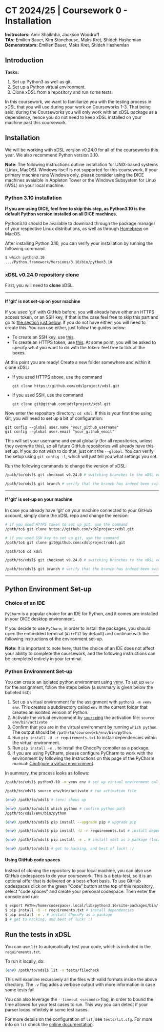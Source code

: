 # CT 2024/25 | Coursework 0 - Installation

**Instructors:** Amir Shaikhha, Jackson Woodruff \
**TAs:** Emilien Bauer, Kim Stonehouse, Maks Kret, Shideh Hashemian \
**Demonstrators:** Emilien Bauer, Maks Kret, Shideh Hashemian

## Introduction

**Tasks:**
1. Set up Python3 as well as git.
2. Set up a Python virtual environment.
3. Clone xDSL from a repository and run some tests.

In this coursework, we want to familiarize you with the testing process in xDSL that you will use during your work on Courseworks 1-3. That being said, during the Courseworks you will only work with an xDSL package as a dependency, hence you do not need to keep xDSL installed on your machine past this coursework.

## Installation 

We will be working with xDSL version v0.24.0 for all of the courseworks this year. We also recommend Python version 3.10.

**Note:** The following instructions outline installation for UNIX-based systems (Linux, MacOS). Windows itself is not supported for this coursework. If your primary machine runs Windows only, please consider using the DICE machines avaialble in Appleton Tower or the Windows Subsystem for Linux (WSL) on your local machine. 

### Python 3.10 installation
**If you are using DICE, feel free to skip this step, as Python3.10 is the default Python version installed on all DICE machines.**

<!-- Official [Python3.10.11 documentation](https://www.python.org/downloads/release/python-31011/) provides all of the necessary GUI installers for MacOS.  -->

Python3.10 should be available to download through the package manager of your respective Linux distributions, as well as through [Homebrew](https://brew.sh) on MacOS. 

After installing Python 3.10, you can verify your installation by running the following command. 
```bash
$ which python3.10 
.../Python.framework/Versions/3.10/bin/python3.10
```

### xDSL v0.24.0 repository clone

First, you will need to **clone** xDSL. 

---
#### If 'git' is not set-up on your machine

If you used 'git' with GitHub before, you will already have either an HTTPS access token, or an SSH key, if that is the case feel free to skip this part and go to [the section just below](#if-git-is-set-up-on-your-machine). If you do not have either, you will need to create this. You can use either, just follow the guides below:
  - To create an SSH key, use [this](https://docs.github.com/en/authentication/connecting-to-github-with-ssh/generating-a-new-ssh-key-and-adding-it-to-the-ssh-agent).
  - To create an HTTPS token, use [this](https://docs.github.com/en/authentication/keeping-your-account-and-data-secure/creating-a-personal-access-token).
    At some point, you will be asked to specify what you want to do with the token: feel free to tick all the boxes.

  At this point you are ready! Create a new folder somewhere and within it clone xDSL:
  - if you used HTTPS above, use the command
    ```
    git clone https://github.com/xdslproject/xdsl.git
    ```
  - if you used SSH, use the command
    ```
    git clone git@github.com:xdslproject/xdsl.git
    ```

Now enter the repository directory: `cd xdsl`. If this is your first time using Git, you will need to set up a bit of configuration:
  ```
  git config --global user.name "your_github_username"
  git config --global user.email "your_github_email"
  ```
  This will set your username and email globally (for all repositories, unless they overwrite this), so all future GitHub repositories will already have this set up. If you do not wish to do that, just omit the `--global`.
  You can verify the setup using `git config -l`, which will just tell you what settings you set.

Run the following commands to change the version of xDSL:
```bash
/path/to/xdsl$ git checkout v0.24.0 # switching branches to the xDSL version 0.24.0

/path/to/xdsl$ git branch # verify that the branch has indeed been switched to v0.24.0, can escape the screen by pressing 'q'
```

---
#### If 'git' is set-up on your machine

In case you already have 'git' on your machine connected to your GitHub account, simply clone the xDSL repo and change the version:

```bash
# if you used HTTPS token to set up git, use the command
/path/to$ git clone https://github.com/xdslproject/xdsl.git

# if you used SSH key to set up git, use the command
/path/to$ git clone git@github.com:xdslproject/xdsl.git

/path/to$ cd xdsl

/path/to/xdsl$ git checkout v0.24.0 # switching branches to the xDSL version 0.24.0

/path/to/xdsl$ git branch # verify that the branch has indeed been switched to v0.24.0, can escape the screen by pressing 'q'
```

---

## Python Environment Set-up 

### Choice of an IDE

`PyCharm` is a popular choice for an IDE for Python, and it comes pre-installed in your DICE desktop environment.

If you decide to use `PyCharm`, in order to install the packages, you should open the embedded terminal (`Alt+F12` by default) and continue with the following instructions of the environment set-up.

**Note:** It is important to note here, that the choice of an IDE does not affect your ability to complete the coursework, and the following instructions can be completed entirely in your terminal.

### Python Environment Set-up 

You can create an isolated python environment using [venv](https://packaging.python.org/en/latest/guides/installing-using-pip-and-virtual-environments/#creating-a-virtual-environment).
To set up `venv` for the assignment, follow the steps below (a summary is given below the bulleted list):

1. Set up a virtual environment for the assignment with `python3 -m venv env`.
   This creates a subdirectory called `env` in the current folder that creates an isolated version of Python.
2. Activate the virtual environment by [`source`ing](https://linuxcommand.org/lc3_man_pages/sourceh.html) the activation file: `source env/bin/activate`
3. Confirm that you are in the virtual environment by running `which python`. The output should be `/path/to/coursework/env/bin/python`.
4. Run `pip install -U -r requirements.txt` to install dependencies within the virtual environment.
5. Run `pip install -e .` to install the ChocoPy compiler as a package.
6. If you are using PyCharm, please configure PyCharm to work with the environment by following the instructions on
   this page of the PyCharm manual: [Configure a virtual environment](https://www.jetbrains.com/help/pycharm/creating-virtual-environment.html).

In summary, the process looks as follows:

```bash
/path/to/xdsl$ python3.10 -m venv env # set up virtual environment called `env`

/path/to/xdsl$ source env/bin/activate # run activation file

(env) /path/to/xdsl$ # (env) shows up

(env) /path/to/xdsl$ which python # confirm python path
/path/to/xdsl/env/bin/python

(env) /path/to/xdsl$ pip install --upgrade pip # upgrade pip

(env) /path/to/xdsl$ pip install -U -r requirements.txt # install dependencies

(env) /path/to/xdsl$ pip install -e . # install xdsl as a package (locally in the environment)

(env) /path/to/xdsl$ # get to hacking, and best of luck! :)
```

#### Using GitHub code spaces

Instead of cloning the repository to your local machine, you can also use GitHub codespaces to do your coursework. This is a beta-test, so it is an optional offer that is delivered on a best-effort basis. To use GitHub codespaces click on the green "Code" button at the top of this repository, select "code spaces" and create your personal codespace. Then enter the console and run:

```bash
$ export PATH=/home/codespace/.local/lib/python3.10/site-packages/bin/:$PATH
$ pip install -U -r requirements.txt # install dependencies
$ pip install -e . # install ChocoPy as a package
$ # get to hacking, and best of luck! :)
```

## Run the tests in xDSL

You can use `lit` to automatically test your code, which is included in the `requirements.txt`.

To run it locally, do:

```bash
(env) /path/to/xdsl$ lit -v tests/filecheck
```

This will examine recursively all the files with valid formats inside the above directory.
The `-v` flag adds a verbose output with more information in case some tests fail.

You can also leverage the `--timeout <seconds>` flag, in order to bound the time allowed for your test cases to run.
This way you can detect if your parser loops infinitely in some test cases.

For more details on the configuration of `lit`, see `tests/lit.cfg`.
For more info on `lit` check the [online documentation](https://filecheck.readthedocs.io/en/latest/01-what-is-filecheck.html).
